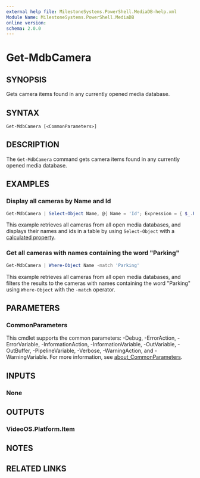 ```yaml
---
external help file: MilestoneSystems.PowerShell.MediaDB-help.xml
Module Name: MilestoneSystems.PowerShell.MediaDB
online version:
schema: 2.0.0
---
```


# Get-MdbCamera

## SYNOPSIS

Gets camera items found in any currently opened media database.

## SYNTAX

```
Get-MdbCamera [<CommonParameters>]
```

## DESCRIPTION

The `Get-MdbCamera` command gets camera items found in any currently opened media database.

## EXAMPLES

### Display all cameras by Name and Id

```powershell
Get-MdbCamera | Select-Object Name, @{ Name = 'Id'; Expression = { $_.FQID.ObjectId }}
```

This example retrieves all cameras from all open media databases, and displays their names and ids in a table by using
`Select-Object` with a [calculated property](https://learn.microsoft.com/en-us/powershell/module/microsoft.powershell.core/about/about_calculated_properties?view=powershell-5.1).

### Get all cameras with names containing the word "Parking"

```powershell
Get-MdbCamera | Where-Object Name -match 'Parking'
```

This example retrieves all cameras from all open media databases, and filters the results to the cameras with names
containing the word "Parking" using `Where-Object` with the `-match` operator.

## PARAMETERS

### CommonParameters
This cmdlet supports the common parameters: -Debug, -ErrorAction, -ErrorVariable, -InformationAction, -InformationVariable, -OutVariable, -OutBuffer, -PipelineVariable, -Verbose, -WarningAction, and -WarningVariable. For more information, see [about_CommonParameters](http://go.microsoft.com/fwlink/?LinkID=113216).

## INPUTS

### None

## OUTPUTS

### VideoOS.Platform.Item

## NOTES

## RELATED LINKS
